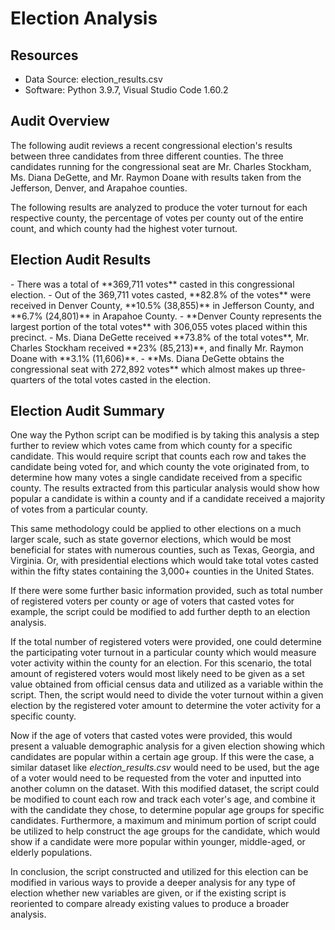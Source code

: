 # Election Analysis

## Resources
- Data Source: election_results.csv
- Software: Python 3.9.7, Visual Studio Code 1.60.2

## Audit Overview
The following audit reviews a recent congressional election's results between three candidates from three different counties. The three candidates running for the congressional seat are Mr. Charles Stockham, Ms. Diana DeGette, and Mr. Raymon Doane with results taken from the Jefferson, Denver, and Arapahoe counties.

The following results are analyzed to produce the voter turnout for each respective county, the percentage of votes per county out of the entire count, and which county had the highest voter turnout.

## Election Audit Results
<INSERT IMAGE>
- There was a total of **369,711 votes** casted in this congressional election.
- Out of the 369,711 votes casted, **82.8% of the votes** were received in Denver County, **10.5% (38,855)** in Jefferson County, and **6.7% (24,801)** in Arapahoe County.
- **Denver County represents the largest portion of the total votes** with 306,055 votes placed within this precinct.
- Ms. Diana DeGette received **73.8% of the total votes**, Mr. Charles Stockham received **23% (85,213)**, and finally Mr. Raymon Doane with **3.1% (11,606)**.
- **Ms. Diana DeGette obtains the congressional seat with 272,892 votes** which almost makes up three-quarters of the total votes casted in the election.

## Election Audit Summary
One way the Python script can be modified is by taking this analysis a step further to review which votes came from which county for a specific candidate. This would require script that counts each row and takes the candidate being voted for, and which county the vote originated from, to determine how many votes a single candidate received from a specific county. The results extracted from this particular analysis would show how popular a candidate is within a county and if a candidate received a majority of votes from a particular county.

This same methodology could be applied to other elections on a much larger scale, such as state governor elections, which would be most beneficial for states with numerous counties, such as Texas, Georgia, and Virginia. Or, with presidential elections which would take total votes casted within the fifty states containing the 3,000+ counties in the United States.

If there were some further basic information provided, such as total number of registered voters per county or age of voters that casted votes for example, the script could be modified to add further depth to an election analysis.

If the total number of registered voters were provided, one could determine the participating voter turnout in a particular county which would measure voter activity within the county for an election. For this scenario, the total amount of registered voters would most likely need to be given as a set value obtained from official census data and utilized as a variable within the script. Then, the script would need to divide the voter turnout within a given election by the registered voter amount to determine the voter activity for a specific county.

Now if the age of voters that casted votes were provided, this would present a valuable demographic analysis for a given election showing which candidates are popular within a certain age group. If this were the case, a similar dataset like *election_results.csv* would need to be used, but the age of a voter would need to be requested from the voter and inputted into another column on the dataset. With this modified dataset, the script could be modified to count each row and track each voter's age, and combine it with the candidate they chose, to determine popular age groups for specific candidates. Furthermore, a maximum and minimum portion of script could be utilized to help construct the age groups for the candidate, which would show if a candidate were more popular within younger, middle-aged, or elderly populations.

In conclusion, the script constructed and utilized for this election can be modified in various ways to provide a deeper analysis for any type of election whether new variables are given, or if the existing script is reoriented to compare already existing values to produce a broader analysis.